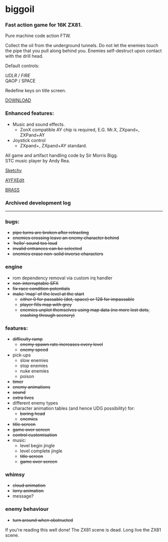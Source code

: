 # biggoil

### Fast action game for 16K ZX81.

Pure machine code action FTW.

Collect the oil from the underground tunnels. Do not let the enemies touch the pipe that you pull along behind you. Enemies self-destruct upon contact with the drill head.

Default controls:

_UDLR / FIRE_  
QAOP / SPACE 

Redefine keys on title screen.

[DOWNLOAD](https://github.com/charlierobson/biggoil/raw/master/biggoil.p)

### Enhanced features:

* Music and sound effects.
  * ZonX compatible AY chip is required, E.G. Mr.X, ZXpand+, ZXPand+AY
* Joystick control
  * ZXpand+, ZXpand+AY standard.

All game and artifact handling code by Sir Morris Bigg.  
STC music player by Andy Rea.

[Sketchy](https://charlierobson.github.io/p5-sketchy)

[AYFXEdit](https://shiru.untergrund.net/software.shtml)

[BRASS](http://www.benryves.com/bin/brass)


### Archived development log
___

### bugs:
* ~~pipe turns are broken after retracting~~
* ~~enemies crossing leave an enemy character behind~~
* ~~'hello' sound too loud~~
* ~~invalid entrances can be selected~~
* ~~enemies erase non-solid inverse characters~~

### engine
* rom dependency removal via custom irq handler
* ~~non-interruptable SFX~~
* ~~fix race condition potentials~~
* ~~make 'map' of the level at the start~~
  * ~~either 0 for passable (dot, space) or 128 for impassable~~
  * ~~player fills map with grey~~
  * ~~enemies unplot themselves using map data (no more lost dots, crashing through scenery)~~

### features:
* ~~difficulty ramp~~
  * ~~enemy spawn rate increases every level~~
  * ~~enemy speed~~
* pick-ups
  * slow enemies
  * stop enemies
  * nuke enemies
  * poison
* ~~timer~~
* ~~enemy animations~~
* ~~sound~~
* ~~extra lives~~
* different enemy types
* character animation tables (and hence UDG possibility) for:
  * ~~boring head~~
  * ~~enemies~~
* ~~title screen~~
* ~~game over screen~~
* ~~control customisation~~
* music:
  * level begin jingle
  * level complete jingle
  * ~~title screen~~
  * ~~game over screen~~

### whimsy
* ~~cloud animation~~
* ~~lorry animation~~
* message?

### enemy behaviour
* ~~turn around when obstructed~~

If you're reading this well done! The ZX81 scene is dead. Long live the ZX81 scene.
